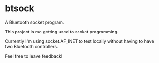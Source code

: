 # btsock
A Bluetooth socket program.

This project is me getting used to socket programming.

Currently I'm using socket.AF_INET to test locally without having to have two Bluetooth controllers.

Feel free to leave feedback!
